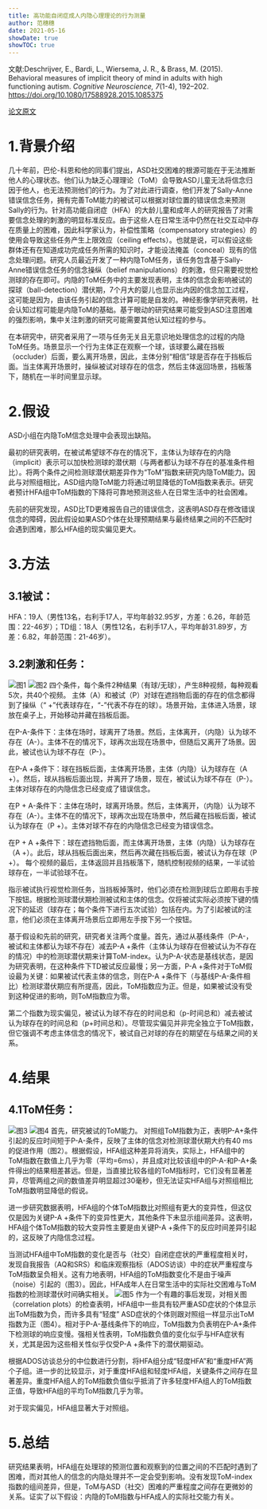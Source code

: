 ```yaml
---
title: 高功能自闭症成人内隐心理理论的行为测量
author: 范穗穗
date: 2021-05-16
showDate: true
showTOC: true
---
```

文献:Deschrijver, E., Bardi, L., Wiersema, J. R., & Brass, M. (2015). Behavioral measures of implicit theory of mind in adults with high functioning autism. *Cognitive Neuroscience, 7*(1-4), 192–202. 
https://doi.org/10.1080/17588928.2015.1085375

[论文原文](../Source_Files/2021-05-16-FSS1.Pdf)
# 1.背景介绍
 几十年前，巴伦-科恩和他的同事们提出，ASD社交困难的根源可能在于无法推断他人的心理状态。他们认为缺乏心理理论（ToM）会导致ASD儿童无法将信念归因于他人，也无法预测他们的行为。为了对此进行调查，他们开发了Sally-Anne错误信念任务，拥有完善ToM能力的被试可以根据对球位置的错误信念来预测Sally的行为。针对高功能自闭症（HFA）的大龄儿童和成年人的研究报告了对需要信念处理的刺激的明显标准反应。由于这些人在日常生活中仍然在社交互动中存在质量上的困难，因此科学家认为，补偿性策略（compensatory strategies）的使用会导致这些任务产生上限效应（ceiling effects）。也就是说，可以假设这些群体还有在知道成功完成任务所需的知识时，才能设法掩盖（conceal）现有的信念处理问题。研究人员最近开发了一种内隐ToM任务，该任务包含基于Sally-Anne错误信念任务的信念操纵（belief manipulations）的刺激，但只需要视觉检测球的存在即可。内隐的ToM任务中的主要发现表明，主体的信念会影响被试的探球（ball-detection）潜伏期，7个月大的婴儿也显示出内因的信念加工过程，这可能是因为，由该任务引起的信念计算可能是自发的。神经影像学研究表明，社会认知过程可能是内隐ToM的基础。基于眼动的研究结果可能受到ASD注意困难的强烈影响，集中关注刺激的研究可能需要其他认知过程的参与。
 
在本研究中，研究者采用了一项与任务无关且无意识地处理信念的过程的内隐ToM任务。场景显示一个行为主体正在观察一个球，该球要么藏在挡板（occluder）后面，要么离开场景，因此，主体分别“相信”球是否存在于挡板后面。当主体离开场景时，操纵被试对球存在的信念，然后主体返回场景，挡板落下，随机在一半时间里显示球。
# 2.假设
ASD小组在内隐ToM信念处理中会表现出缺陷。

最初的研究表明，在被试希望球不存在的情况下，主体认为球存在的内隐（implicit）表示可以加快检测球的潜伏期（与两者都认为球不存在的基准条件相比）。将两个条件之间检测球潜伏期差异作为“ToM”指数来研究内隐ToM能力。因此与对照组相比，ASD组内隐ToM能力将通过明显降低的ToM指数来表示。研究者预计HFA组中ToM指数的下降将可靠地预测这些人在日常生活中的社会困难。

先前的研究发现，ASD比TD更难报告自己的错误信念，这表明ASD存在修改错误信念的障碍，因此假设如果ASD个体在处理预期结果与最终结果之间的不匹配时会遇到困难，那么HFA组的现实偏见更大。
# 3.方法
## 3.1被试：
HFA：19人（男性13名，右利手17人，平均年龄32.95岁，方差：6.26，年龄范围：22-46岁）；TD组：18人（男性12名，右利手17人，平均年龄31.89岁，方差：6.82，年龄范围：21-46岁）。
## 3.2刺激和任务：
![图1](../Supporting_Information/2021-05-16-FSS1-Fig1.png)
![图2](../Supporting_Information/2021-05-16-FSS1-Fig2.png)
四个条件，每个条件2种结果（有球/无球），产生8种视频，每种观看5次，共40个视频。
主体（A）和被试（P）对球在遮挡物后面的存在的信念都得到了操纵（“ +”代表球存在，“-”代表不存在的球）。场景开始，主体进入场景，球放在桌子上，开始移动并藏在挡板后面。

在P-A-条件下：主体在场时，球离开了场景。然后，主体离开，（内隐）认为球不存在（A-）。主体不在的情况下，球再次出现在场景中，但随后又离开了场景。因此，被试也认为球不存在（P-）。

在P-A +条件下：球在挡板后面，主体离开场景，主体（内隐）认为球存在（A +）。然后，球从挡板后面出现，并离开了场景，现在，被试认为球不存在（P-）。主体对球存在的内隐信念已经变成了错误信念。

在P + A-条件下：主体在场时，球离开场景。然后，主体离开，（内隐）认为球不存在（A-）。主体不在的情况下，球再次出现在场景中，然后藏在挡板后面，被试认为球存在（P +）。主体对球不存在的内隐信念已经变为错误信念。

在P + A +条件下：球在遮挡物后面，而主体离开场景，主体（内隐）认为球存在（A +）。此后，球从挡板后面出来，然后再次藏在挡板后面，被试认为存在球（P +）。
每个视频的最后，主体返回并且挡板落下，随机控制视频的结果，一半试验球存在，一半试验球不在。

指示被试执行视觉检测任务，当挡板掉落时，他们必须在检测到球后立即用右手按下按钮。根据检测球潜伏期检测被试和主体的信念。仅将被试实际必须按下键的情况下的延迟（球存在；每个条件下进行五次试验）包括在内。为了引起被试的注意，他们必须在主体离开场景后立即用左手按下另一个按钮。

基于假设和先前的研究，研究者关注两个度量。首先，通过从基线条件（P-A-，被试和主体都认为球不存在）减去P-A +条件（主体认为球存在但被试认为不存在的情况）中的检测球潜伏期来计算ToM-index。认为P-A-状态是基线状态，是因为研究表明，在这种条件下TD被试反应最慢；另一方面，P-A +条件对于ToM假设最为关键：如果被试代表主体的信念，则在P-A +条件下（与基线P-A-条件相比）检测球潜伏期应有所提高，因此，ToM指数应为正。但是，如果被试没有受到这种促进的影响，则ToM指数应为零。

第二个指数为现实偏见，被试认为球不存在的时间总和（p-时间总和）减去被试认为球存在的时间总和（p+时间总和）。尽管现实偏见并非完全独立于ToM指数，但它强调不考虑主体信念的情况下，被试自己对球的存在的期望在与结果之间的关系。
# 4.结果
## 4.1ToM任务：
![图3](../Supporting_Information/2021-05-16-FSS1-Fig3.png)
![图4](../Supporting_Information/2021-05-16-FSS1-Fig4.png)
首先，研究被试的ToM能力。
对照组ToM指数为正，表明P-A+条件引起的反应时间短于P-A-条件，反映了主体的信念对检测球潜伏期大约有40 ms的促进作用（图2）。根据假设，HFA组这种差异将消失，实际上，HFA组中的ToM指数在数值上几乎为零（平均=6ms），并且成对比较该组中的P-A-和P-A+条件得出的结果相差甚远。但是，当直接比较各组的ToM指标时，它们没有显著差异，尽管两组之间的数值差异明显超过30毫秒，但无法证实HFA组与对照组相比ToM指数明显降低的假说。

进一步研究数据表明，HFA组的个体ToM指数比对照组有更大的变异性，但这仅仅是因为关键P-A +条件下的变异性更大，其他条件下未显示组间差异。这表明，HFA组个体ToM指数的较大变异性主要是由关键P-A +条件下的反应时间差异引起的，这反映了内隐信念过程。

当测试HFA组中ToM指数的变化是否与（社交）自闭症症状的严重程度相关时，发现自我报告（AQ和SRS）和临床观察指标（ADOS访谈）中的症状严重程度与ToM指数呈负相关。这有力地表明，HFA组的ToM指数变化不是由于噪声（noise）引起的（图3）。因此，HFA成年人在日常生活中的实际社交困难与ToM指数的检测球潜伏时间确实相关。
![图5](../Supporting_Information/2021-05-16-FSS1-Fig5.png)
作为一个有趣的事后发现，对相关图（correlation plots）的检查表明，HFA组中一些具有较严重ASD症状的个体显示出ToM指数为负，而许多具有“轻度” ASD症状的个体则跟对照组一样显示出ToM指数为正（图4）。相对于P-A-基线条件下的响应，ToM指数为负表明在P-A+条件下检测球的响应变慢。强相关性表明，ToM指数负值的变化似乎与HFA症状有关，尤其是因为这些相关性似乎仅受P-A +条件下的潜伏期驱动。

根据ADOS访谈总分的中位数进行分割，将HFA组分成“轻度HFA”和“重度HFA”两个子组。进一步的比较显示，对于重度HFA组和轻度HFA组，关键条件之间存在显著差异。重度HFA组人的ToM指数负值似乎抵消了许多轻度HFA组人的ToM指数正值，导致HFA组的平均ToM指数几乎为零。

对于现实偏见，HFA组显著大于对照组。
# 5.总结
研究结果表明，HFA组在处理球的预测位置和观察到的位置之间的不匹配时遇到了困难，而对其他人的信念的内隐处理并不一定会受到影响。没有发现ToM-index指数的组间差异，但是，ToM与ASD（社交）困难的严重程度之间存在更微妙的关系。证实了以下假设：内隐的ToM指数与HFA成人的实际社交能力有关。
